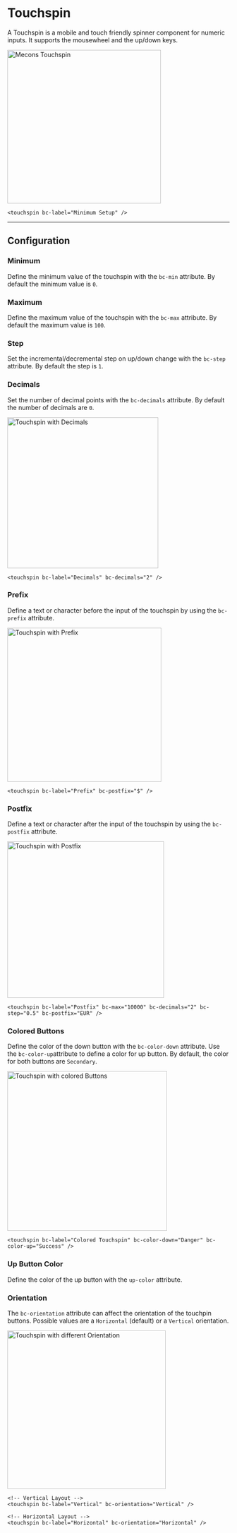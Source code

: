 # Touchspin

A Touchspin is a mobile and touch friendly spinner component for numeric inputs. It supports the mousewheel and the up/down keys.

<img src="/images/touchspin_01.png" width="348" alt="Mecons Touchspin">

```markup
<touchspin bc-label="Minimum Setup" />
```

---

## Configuration

### Minimum

Define the minimum value of the touchspin with the `bc-min` attribute. By default the minimum value is `0`.

### Maximum

Define the maximum value of the touchspin with the `bc-max` attribute. By default the maximum value is `100`.

### Step

Set the incremental/decremental step on up/down change with the `bc-step` attribute. By default the step is `1`.

### Decimals

Set the number of decimal points with the `bc-decimals` attribute. By default the number of decimals are `0`.

<img src="/images/touchspin_02.png" width="342" alt="Touchspin with Decimals">

```markup
<touchspin bc-label="Decimals" bc-decimals="2" />
```

### Prefix

Define a text or character before the input of the touchspin by using the `bc-prefix` attribute.

<img src="/images/touchspin_03.png" width="349" alt="Touchspin with Prefix">

```markup
<touchspin bc-label="Prefix" bc-postfix="$" />
```

### Postfix

Define a text or character after the input of the touchspin by using the `bc-postfix` attribute.

<img src="/images/touchspin_04.png" width="355" alt="Touchspin with Postfix">

```markup
<touchspin bc-label="Postfix" bc-max="10000" bc-decimals="2" bc-step="0.5" bc-postfix="EUR" />
```

### Colored Buttons

Define the color of the down button with the `bc-color-down` attribute. Use the `bc-color-up`attribute to define a color for up button. By default, the color for both buttons are `Secondary`.

<img src="/images/touchspin_05.png" width="362" alt="Touchspin with colored Buttons">

```markup
<touchspin bc-label="Colored Touchspin" bc-color-down="Danger" bc-color-up="Success" />
```

### Up Button Color

Define the color of the up button with the `up-color` attribute.

### Orientation

The `bc-orientation` attribute can affect the orientation of the touchpin buttons. Possible values are a `Horizontal` (default) or a `Vertical` orientation.

<img src="/images/touchspin_04.png" width="359" alt="Touchspin with different Orientation">

```markup
<!-- Vertical Layout -->
<touchspin bc-label="Vertical" bc-orientation="Vertical" />

<!-- Horizontal Layout -->
<touchspin bc-label="Horizontal" bc-orientation="Horizontal" />
```